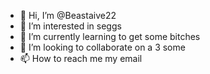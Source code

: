 - 👋 Hi, I’m @Beastaive22
- 👀 I’m interested in seggs
- 🌱 I’m currently learning to get some bitches
- 💞️ I’m looking to collaborate on a 3 some
- 📫 How to reach me my email

<!---
Beastaive22/Beastaive22 is a ✨ special ✨ repository because its `README.md` (this file) appears on your GitHub profile.
You can click the Preview link to take a look at your changes.
--->
